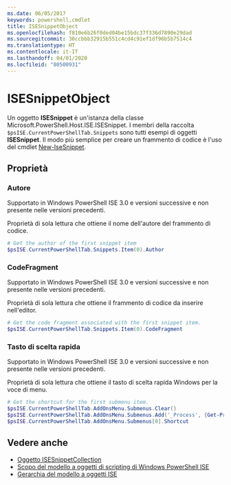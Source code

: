 ```yaml
---
ms.date: 06/05/2017
keywords: powershell,cmdlet
title: ISESnippetObject
ms.openlocfilehash: f810e6b26f0ded04be15bdc37f336d7890e29dad
ms.sourcegitcommit: 30ccbbb32915b551c4cd4c91ef1df96b5b7514c4
ms.translationtype: HT
ms.contentlocale: it-IT
ms.lasthandoff: 04/01/2020
ms.locfileid: "80500931"
---
```

# <a name="the-isesnippetobject"></a>ISESnippetObject

Un oggetto **ISESnippet** è un'istanza della classe Microsoft.PowerShell.Host.ISE.ISESnippet. I membri della raccolta `$psISE.CurrentPowerShellTab.Snippets` sono tutti esempi di oggetti **ISESnippet**. Il modo più semplice per creare un frammento di codice è l'uso del cmdlet [New-IseSnippet](/powershell/module/ISE/New-IseSnippet).

## <a name="properties"></a>Proprietà

### <a name="author"></a>Autore

Supportato in Windows PowerShell ISE 3.0 e versioni successive e non presente nelle versioni precedenti.

Proprietà di sola lettura che ottiene il nome dell'autore del frammento di codice.

```powershell
# Get the author of the first snippet item
$psISE.CurrentPowerShellTab.Snippets.Item(0).Author
```

### <a name="codefragment"></a>CodeFragment

Supportato in Windows PowerShell ISE 3.0 e versioni successive e non presente nelle versioni precedenti.

Proprietà di sola lettura che ottiene il frammento di codice da inserire nell'editor.

```powershell
# Get the code fragment associated with the first snippet item.
$psISE.CurrentPowerShellTab.Snippets.Item(0).CodeFragment
```

### <a name="shortcut"></a>Tasto di scelta rapida

Supportato in Windows PowerShell ISE 3.0 e versioni successive e non presente nelle versioni precedenti.

Proprietà di sola lettura che ottiene il tasto di scelta rapida Windows per la voce di menu.

```powershell
# Get the shortcut for the first submenu item.
$psISE.CurrentPowerShellTab.AddOnsMenu.Submenus.Clear()
$psISE.CurrentPowerShellTab.AddOnsMenu.Submenus.Add('_Process', {Get-Process}, 'Alt+P')
$psISE.CurrentPowerShellTab.AddOnsMenu.Submenus[0].Shortcut
```

## <a name="see-also"></a>Vedere anche

- [Oggetto ISESnippetCollection](The-ISESnippetCollection-Object.md)
- [Scopo del modello a oggetti di scripting di Windows PowerShell ISE](purpose-of-the-windows-powershell-ise-scripting-object-model.md)
- [Gerarchia del modello a oggetti ISE](The-ISE-Object-Model-Hierarchy.md)
